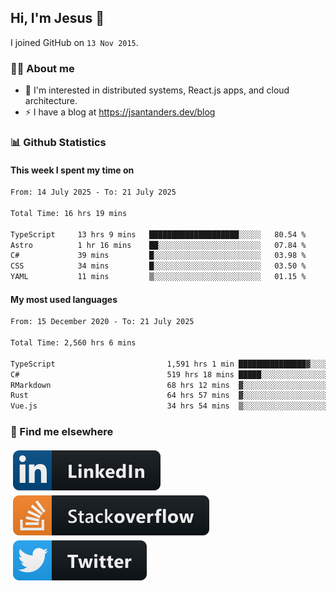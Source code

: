 ## Hi, I'm Jesus 👋

I joined GitHub on `13 Nov 2015`.

<!-- Talking about you -->

### 👨‍💻 About me

- 👦 I'm interested in distributed systems, React.js apps, and cloud architecture.
- ⚡️ I have a blog at <https://jsantanders.dev/blog>

### 📊 Github Statistics

#### This week I spent my time on

<!--START_SECTION:weekly-->

```txt
From: 14 July 2025 - To: 21 July 2025

Total Time: 16 hrs 19 mins

TypeScript     13 hrs 9 mins   ████████████████████░░░░░   80.54 %
Astro          1 hr 16 mins    ██░░░░░░░░░░░░░░░░░░░░░░░   07.84 %
C#             39 mins         █░░░░░░░░░░░░░░░░░░░░░░░░   03.98 %
CSS            34 mins         █░░░░░░░░░░░░░░░░░░░░░░░░   03.50 %
YAML           11 mins         ▒░░░░░░░░░░░░░░░░░░░░░░░░   01.15 %
```

<!--END_SECTION:weekly-->

#### My most used languages

<!--START_SECTION:alltime-->

```txt
From: 15 December 2020 - To: 21 July 2025

Total Time: 2,560 hrs 6 mins

TypeScript                         1,591 hrs 1 min ███████████████▓░░░░░░░░░   62.15 %
C#                                 519 hrs 18 mins █████░░░░░░░░░░░░░░░░░░░░   20.28 %
RMarkdown                          68 hrs 12 mins  ▓░░░░░░░░░░░░░░░░░░░░░░░░   02.66 %
Rust                               64 hrs 57 mins  ▓░░░░░░░░░░░░░░░░░░░░░░░░   02.54 %
Vue.js                             34 hrs 54 mins  ▒░░░░░░░░░░░░░░░░░░░░░░░░   01.36 %
```

<!--END_SECTION:alltime-->

### 📢 Find me elsewhere

<p>
  <a target="_blank" href="https://linkedin.com/in/jsantanders">
    <img src="https://github.com/jsantanders/jsantanders/blob/master/img/linkedin.svg" alt="LinkedIn" style="vertical-align:top; margin:4px">
  </a>
  
  <a target="_blank" href="https://stackoverflow.com/users/7318331/jesus-santander">
    <img src="https://github.com/jsantanders/jsantanders/blob/master/img/stackoverflow.svg" alt="StackOverflow" style="vertical-align:top; margin:4px">
  </a>
  
  <a target="_blank" href="http://twitter.com/jsantanders">
    <img src="https://github.com/jsantanders/jsantanders/blob/master/img/twitter.svg" alt="Twitter" style="vertical-align:top; margin:4px">
  </a>
</p>
